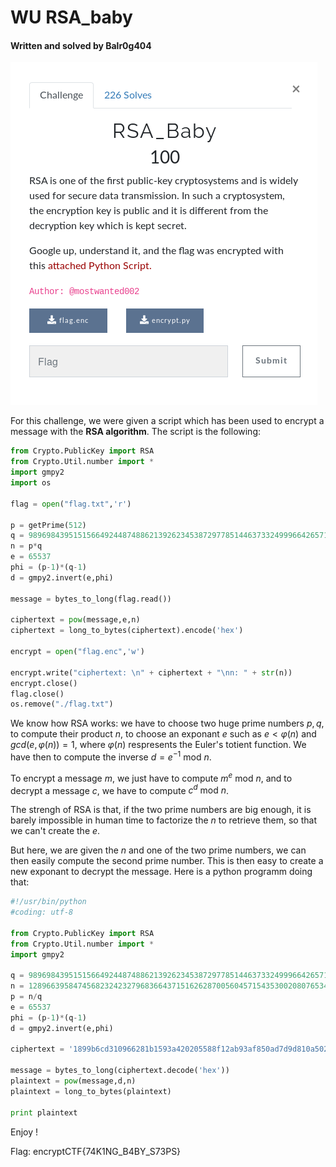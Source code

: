 # WU RSA_baby

#### Written and solved by Balr0g404

![RSA_baby](../IMG/RSA_baby.png)

For this challenge, we were given a script which has been used to encrypt a message with the **RSA algorithm**. The script is the following:

```Python
from Crypto.PublicKey import RSA
from Crypto.Util.number import *
import gmpy2
import os

flag = open("flag.txt",'r')

p = getPrime(512)
q = 9896984395151566492448748862139262345387297785144637332499966426571398040295087125558780121504834847289828037371643927199404615218623314326851473129699891
n = p*q
e = 65537
phi = (p-1)*(q-1)
d = gmpy2.invert(e,phi)

message = bytes_to_long(flag.read())

ciphertext = pow(message,e,n)
ciphertext = long_to_bytes(ciphertext).encode('hex')

encrypt = open("flag.enc",'w')

encrypt.write("ciphertext: \n" + ciphertext + "\nn: " + str(n))
encrypt.close()
flag.close()
os.remove("./flag.txt")

```

We know how RSA works: we have to choose two huge prime numbers $p,q$, to compute their product $n$, to choose an exponant $e$ such as $e < \varphi(n) \text{ and }gcd(e,\varphi(n)) = 1$, where $\varphi(n)$ respresents the Euler's totient function. We have then to compute the inverse $d = e^{-1} \text{ mod } n$. 

To encrypt a message $m$, we just have to compute $m^e \text{ mod } n$, and to decrypt a message $c$, we have to compute $c^d \text{ mod } n$.

The strengh of RSA is that, if the two prime numbers are big enough, it is barely impossible in human time to factorize the $n$ to retrieve them, so that we can't create the $e$.

But here, we are given the $n$ and one of the two prime numbers, we can then easily compute the second prime number. This is then easy to create a new exponant to decrypt the message. Here is a python programm doing that:

```Python
#!/usr/bin/python
#coding: utf-8

from Crypto.PublicKey import RSA
from Crypto.Util.number import *
import gmpy2

q = 9896984395151566492448748862139262345387297785144637332499966426571398040295087125558780121504834847289828037371643927199404615218623314326851473129699891
n = 128966395847456823242327968366437151626287005604571543530020807653481854634432463567505579255075400846802686923763465498393221683867550824071176953747390881926123454738359879186455681851356414261155283802414873885574172144840447882087969615781486331849798315912869390710865738157974501171665601011723385435523
p = n/q
e = 65537
phi = (p-1)*(q-1)
d = gmpy2.invert(e,phi)

ciphertext = '1899b6cd310966281b1593a420205588f12ab93af850ad7d9d810a502f6fe4ad93a58b5bbb747803ba33ac94cc5f227761e72bdd9857b7b0227f510683596791526b9295b20be39567fc9a556663e3b0e3fcc5b233e78e38a06b29314d897258fbe15b037d8ff25d272822571dd98dfa4ee5d066d707149a313ad0c93e79b4ee'

message = bytes_to_long(ciphertext.decode('hex'))
plaintext = pow(message,d,n)
plaintext = long_to_bytes(plaintext)

print plaintext

```

Enjoy !

Flag: encryptCTF{74K1NG_B4BY_S73PS}